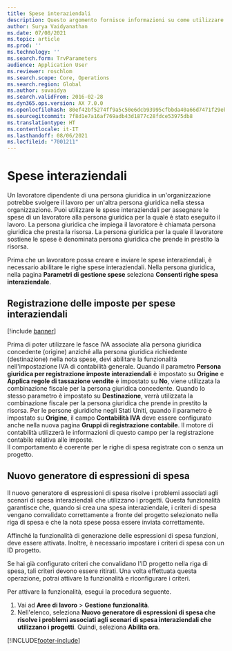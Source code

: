 ```yaml
---
title: Spese interaziendali
description: Questo argomento fornisce informazioni su come utilizzare le spese interaziendali per assegnare le spese di un lavoratore alla persona giuridica per la quale è stato eseguito il lavoro.
author: Surya Vaidyanathan
ms.date: 07/08/2021
ms.topic: article
ms.prod: ''
ms.technology: ''
ms.search.form: TrvParameters
audience: Application User
ms.reviewer: roschlom
ms.search.scope: Core, Operations
ms.search.region: Global
ms.author: suvaidya
ms.search.validFrom: 2016-02-28
ms.dyn365.ops.version: AX 7.0.0
ms.openlocfilehash: 80ef42bf5274ff9a5c50e6dcb93995cfbbda40a66d7471f29ebf056086320640
ms.sourcegitcommit: 7f8d1e7a16af769adb43d1877c28fdce53975db8
ms.translationtype: HT
ms.contentlocale: it-IT
ms.lasthandoff: 08/06/2021
ms.locfileid: "7001211"
---
```

# <a name="intercompany-expenses"></a>Spese interaziendali

Un lavoratore dipendente di una persona giuridica in un'organizzazione potrebbe svolgere il lavoro per un'altra persona giuridica nella stessa organizzazione. Puoi utilizzare le spese interaziendali per assegnare le spese di un lavoratore alla persona giuridica per la quale è stato eseguito il lavoro. La persona giuridica che impiega il lavoratore è chiamata persona giuridica che presta la risorsa. La persona giuridica per la quale il lavoratore sostiene le spese è denominata persona giuridica che prende in prestito la risorsa. 

Prima che un lavoratore possa creare e inviare le spese interaziendali, è necessario abilitare le righe spese interaziendali. Nella persona giuridica, nella pagina **Parametri di gestione spese** seleziona **Consenti righe spesa interaziendale**. 

## <a name="tax-posting-for-intercompany-expenses"></a>Registrazione delle imposte per spese interaziendali

[!include [banner](../includes/banner.md)]

Prima di poter utilizzare le fasce IVA associate alla persona giuridica concedente (origine) anziché alla persona giuridica richiedente (destinazione) nella nota spese, devi abilitare la funzionalità nell'impostazione IVA di contabilità generale. Quando il parametro **Persona giuridica per registrazione imposte interaziendali** è impostato su **Origine** e **Applica regole di tassazione vendite** è impostato su **No**, viene utilizzata la combinazione fiscale per la persona giuridica concedente. Quando lo stesso parametro è impostato su **Destinazione**, verrà utilizzata la combinazione fiscale per la persona giuridica che prende in prestito la risorsa. Per le persone giuridiche negli Stati Uniti, quando il parametro è impostato su **Origine**, il campo **Contabilità IVA** deve essere configurato anche nella nuova pagina **Gruppi di registrazione contabile**. Il motore di contabilità utilizzerà le informazioni di questo campo per la registrazione contabile relativa alle imposte.   
Il comportamento è coerente per le righe di spesa registrate con o senza un progetto.  

## <a name="new-expense-expression-builder"></a>Nuovo generatore di espressioni di spesa

Il nuovo generatore di espressioni di spesa risolve i problemi associati agli scenari di spesa interaziendali che utilizzano i progetti. Questa funzionalità garantisce che, quando si crea una spesa interaziendale, i criteri di spesa vengano convalidato correttamente a fronte del progetto selezionato nella riga di spesa e che la nota spese possa essere inviata correttamente.

Affinché la funzionalità di generazione delle espressioni di spesa funzioni, deve essere attivata. Inoltre, è necessario impostare i criteri di spesa con un ID progetto.

Se hai già configurato criteri che convalidano l'ID progetto nella riga di spesa, tali criteri devono essere ritirati. Una volta effettuata questa operazione, potrai attivare la funzionalità e riconfigurare i criteri.

Per attivare la funzionalità, esegui la procedura seguente.

1. Vai ad **Aree di lavoro** \> **Gestione funzionalità**.
2. Nell'elenco, seleziona **Nuovo generatore di espressioni di spesa che risolve i problemi associati agli scenari di spesa interaziendali che utilizzano i progetti**. Quindi, seleziona **Abilita ora**.

[!INCLUDE[footer-include](../includes/footer-banner.md)]
